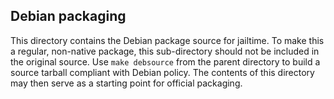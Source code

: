 ## Debian packaging

This directory contains the Debian package source for jailtime. To make this a
regular, non-native package, this sub-directory should not be included in the
original source. Use `make debsource` from the parent directory to build a
source tarball compliant with Debian policy. The contents of this directory
may then serve as a starting point for official packaging.
